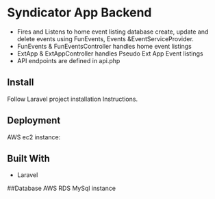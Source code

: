 # Syndicator App Backend

* Fires and Listens to home event listing database create, update and delete events using FunEvents, Events &EventServiceProvider.
* FunEvents & FunEventsController handles home event listings
* ExtApp & ExtAppController handles Pseudo Ext App Event listings
* API endpoints are defined in api.php

## Install

Follow Laravel project installation Instructions.


## Deployment

AWS ec2 instance:

## Built With

* Laravel


##Database
AWS RDS MySql instance
